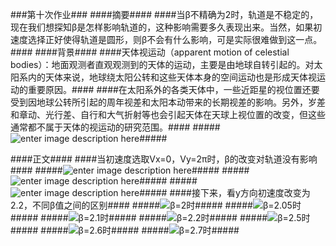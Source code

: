 ###第十次作业###
####摘要####
####当β不精确为2时，轨道是不稳定的，现在我们想探知β是怎样影响轨道的，这种影响需要多久表现出来。当然，如果初速度选择正好使得轨道是圆形，则β不会有什么影响，可是实际很难做到这一点。####
####背景####
####天体视运动（apparent motion of celestial bodies）：地面观测者直观观测到的天体的运动，主要是由地球自转引起的。对太阳系内的天体来说，地球绕太阳公转和这些天体本身的空间运动也是形成天体视运动的重要原因。####
####在太阳系外的各类天体中，一些近距星的视位置还要受到因地球公转所引起的周年视差和太阳本动带来的长期视差的影响。另外，岁差和章动、光行差、自行和大气折射等也会引起天体在天球上视位置的改变，但这些通常都不属于天体的视运动的研究范围。####
#####![enter image description here](https://github.com/hanshihao/compuational_physics_N2014301020016/blob/master/W020160123359859569771.gif)#####

####正文####
####当初速度选取Vx=0，Vy=2π时，β的改变对轨道没有影响####
#####![enter image description here](https://github.com/hanshihao/compuational_physics_N2014301020016/blob/master/%CE%B2%3D2.png)#####
#####![enter image description here](https://github.com/hanshihao/compuational_physics_N2014301020016/blob/master/2.1.png)#####
#####![enter image description here](https://github.com/hanshihao/compuational_physics_N2014301020016/blob/master/2.5.png)#####
####接下来，看y方向初速度改变为2.2，不同β值之间的区别####
#####![β=2时](https://github.com/hanshihao/compuational_physics_N2014301020016/blob/master/v%3D2.2%202.0.png)#####
#####![β=2.05时](https://github.com/hanshihao/compuational_physics_N2014301020016/blob/master/2.05.png)#####
#####![β=2.1时](https://github.com/hanshihao/compuational_physics_N2014301020016/blob/master/%E5%BE%AE%E6%89%B02.1.png)#####
#####![β=2.2时](https://github.com/hanshihao/compuational_physics_N2014301020016/blob/master/2.2.png)#####
#####![β=2.5时](https://github.com/hanshihao/compuational_physics_N2014301020016/blob/master/%E6%94%B9%E9%80%9F%E5%90%8E2.5.png)#####
#####![β=2.6时](https://github.com/hanshihao/compuational_physics_N2014301020016/blob/master/2.6.png)#####
#####![β=2.7时](https://github.com/hanshihao/compuational_physics_N2014301020016/blob/master/2.7.png)#####
